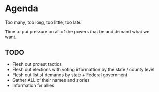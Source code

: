# Agenda

Too many, too long, too little, too late.

Time to put pressure on all of the powers that be and demand what we want.


## TODO

- Flesh out protest tactics
- Flesh out elections with voting informattion by the state / county level
- Flesh out list of demands by state + Federal government
- Gather ALL of their names and stories
- Information for allies